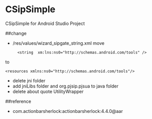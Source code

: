 CSipSimple
==========

CSipSimple for Android Studio Project

##change

* /res/values/wizard_sipgate_string.xml move 
    	
    	<string  xm:lns:ns0="http://schemas.android.com/tools" />

to

	<resources xmlns:ns0="http://schemas.android.com/tools"/>


* delete jni folder
* add jniLibs folder and  org.pjsip.pjsua to java folder
* delete about quote UtilityWrapper


##reference

* com.actionbarsherlock:actionbarsherlock:4.4.0@aar


